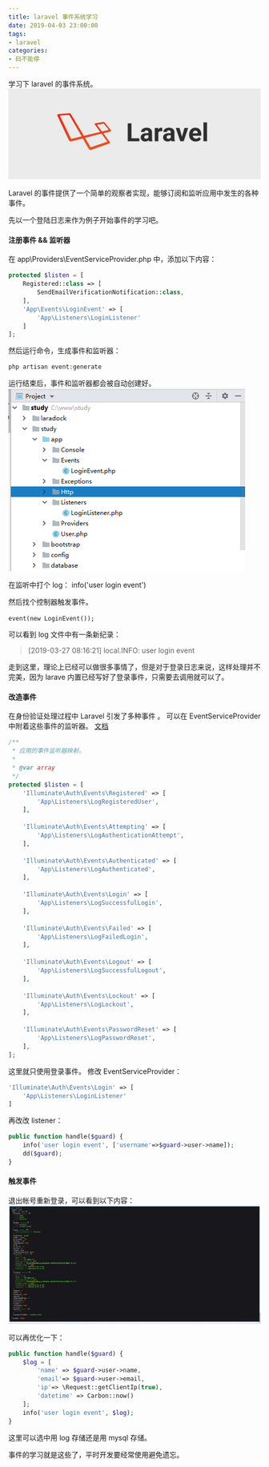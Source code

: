 ```yaml
---
title: laravel 事件系统学习
date: 2019-04-03 23:00:00
tags:
- laravel
categories:
- 码不能停
---
```


学习下 laravel 的事件系统。
![](/images/laravel.jpg)
<!-- more -->

Laravel 的事件提供了一个简单的观察者实现，能够订阅和监听应用中发生的各种事件。

先以一个登陆日志来作为例子开始事件的学习吧。

#### 注册事件 && 监听器

在 app\Providers\EventServiceProvider.php 中，添加以下内容：
```php
protected $listen = [
    Registered::class => [
        SendEmailVerificationNotification::class,
    ],
    'App\Events\LoginEvent' => [
        'App\Listeners\LoginListener'
    ]
];
```

然后运行命令，生成事件和监听器：

```php
php artisan event:generate
```

运行结束后，事件和监听器都会被自动创建好。
![](laravel-events/new-event.png)

在监听中打个 log： info('user login event')

然后找个控制器触发事件。

`event(new LoginEvent());`

可以看到 log 文件中有一条新纪录：

>[2019-03-27 08:16:21] local.INFO: user login event

走到这里，理论上已经可以做很多事情了，但是对于登录日志来说，这样处理并不完美，因为 larave 内置已经写好了登录事件，只需要去调用就可以了。

#### 改造事件
在身份验证处理过程中 Laravel 引发了多种事件 。 
可以在 EventServiceProvider 中附着这些事件的监听器。
[文档](https://laravel.com/docs/5.8/authentication#events)

```php
/**
 * 应用的事件监听器映射。
 *
 * @var array
 */
protected $listen = [
    'Illuminate\Auth\Events\Registered' => [
        'App\Listeners\LogRegisteredUser',
    ],

    'Illuminate\Auth\Events\Attempting' => [
        'App\Listeners\LogAuthenticationAttempt',
    ],

    'Illuminate\Auth\Events\Authenticated' => [
        'App\Listeners\LogAuthenticated',
    ],

    'Illuminate\Auth\Events\Login' => [
        'App\Listeners\LogSuccessfulLogin',
    ],

    'Illuminate\Auth\Events\Failed' => [
        'App\Listeners\LogFailedLogin',
    ],

    'Illuminate\Auth\Events\Logout' => [
        'App\Listeners\LogSuccessfulLogout',
    ],

    'Illuminate\Auth\Events\Lockout' => [
        'App\Listeners\LogLockout',
    ],

    'Illuminate\Auth\Events\PasswordReset' => [
        'App\Listeners\LogPasswordReset',
    ],
];
```

这里就只使用登录事件。
修改 EventServiceProvider：

```php
'Illuminate\Auth\Events\Login' => [
    'App\Listeners\LoginListener'
]
```

再改改 listener：
```php
public function handle($guard) {
    info('user login event', ['username'=>$guard->user->name]);
    dd($guard);
}
```

#### 触发事件
退出帐号重新登录，可以看到以下内容：
![输出结果](/images/out.png)

可以再优化一下：
```php
public function handle($guard) {
    $log = [
        'name' => $guard->user->name,
        'email'=> $guard->user->email,
        'ip'=> \Request::getClientIp(true),
        'datetime' => Carbon::now()
    ];
    info('user login event', $log);
}
```

这里可以选中用 log 存储还是用 mysql 存储。

事件的学习就是这些了，平时开发要经常使用避免遗忘。